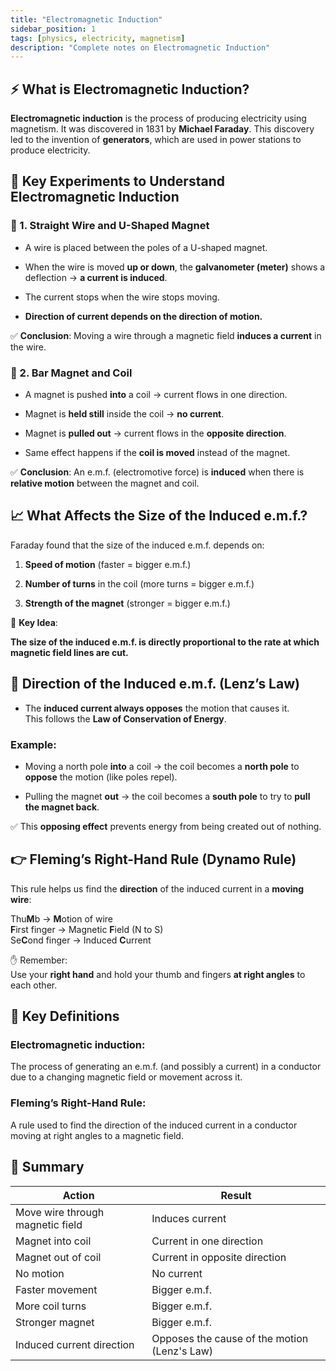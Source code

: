```yaml
---
title: "Electromagnetic Induction"
sidebar_position: 1
tags: [physics, electricity, magnetism]
description: "Complete notes on Electromagnetic Induction"
---
```


## **⚡ What is Electromagnetic Induction?**

**Electromagnetic induction** is the process of producing electricity using magnetism. It was discovered in 1831 by **Michael Faraday**. This discovery led to the invention of **generators**, which are used in power stations to produce electricity.

## **🔬 Key Experiments to Understand Electromagnetic Induction**

### **🧲 1\. Straight Wire and U-Shaped Magnet**

- A wire is placed between the poles of a U-shaped magnet.

- When the wire is moved **up or down**, the **galvanometer (meter)** shows a deflection → **a current is induced**.

- The current stops when the wire stops moving.

- **Direction of current depends on the direction of motion.**

✅ **Conclusion**: Moving a wire through a magnetic field **induces a current** in the wire.

### **🧲 2\. Bar Magnet and Coil**

- A magnet is pushed **into** a coil → current flows in one direction.

- Magnet is **held still** inside the coil → **no current**.

- Magnet is **pulled out** → current flows in the **opposite direction**.

- Same effect happens if the **coil is moved** instead of the magnet.

✅ **Conclusion**: An e.m.f. (electromotive force) is **induced** when there is **relative motion** between the magnet and coil.

## **📈 What Affects the Size of the Induced e.m.f.?**

Faraday found that the size of the induced e.m.f. depends on:

1. **Speed of motion** (faster \= bigger e.m.f.)

2. **Number of turns** in the coil (more turns \= bigger e.m.f.)

3. **Strength of the magnet** (stronger \= bigger e.m.f.)

🧠 **Key Idea**:

**The size of the induced e.m.f. is directly proportional to the rate at which magnetic field lines are cut.**

## **🔄 Direction of the Induced e.m.f. (Lenz’s Law)**

- The **induced current always opposes** the motion that causes it.  
   This follows the **Law of Conservation of Energy**.

### **Example:**

- Moving a north pole **into** a coil → the coil becomes a **north pole** to **oppose** the motion (like poles repel).

- Pulling the magnet **out** → the coil becomes a **south pole** to try to **pull the magnet back**.

✅ This **opposing effect** prevents energy from being created out of nothing.

## **👉 Fleming’s Right-Hand Rule (Dynamo Rule)**

This rule helps us find the **direction** of the induced current in a **moving wire**:

Thu**M**b → **M**otion of wire  
**F**irst finger → Magnetic **F**ield (N to S)  
Se**C**ond finger → Induced **C**urrent

✋ Remember:  
Use your **right hand** and hold your thumb and fingers **at right angles** to each other.

## **🔑 Key Definitions**

### **Electromagnetic induction:**

The process of generating an e.m.f. (and possibly a current) in a conductor due to a changing magnetic field or movement across it.

### **Fleming’s Right-Hand Rule:**

A rule used to find the direction of the induced current in a conductor moving at right angles to a magnetic field.

## **📝 Summary**

| Action                           | Result                                       |
| -------------------------------- | -------------------------------------------- |
| Move wire through magnetic field | Induces current                              |
| Magnet into coil                 | Current in one direction                     |
| Magnet out of coil               | Current in opposite direction                |
| No motion                        | No current                                   |
| Faster movement                  | Bigger e.m.f.                                |
| More coil turns                  | Bigger e.m.f.                                |
| Stronger magnet                  | Bigger e.m.f.                                |
| Induced current direction        | Opposes the cause of the motion (Lenz's Law) |
